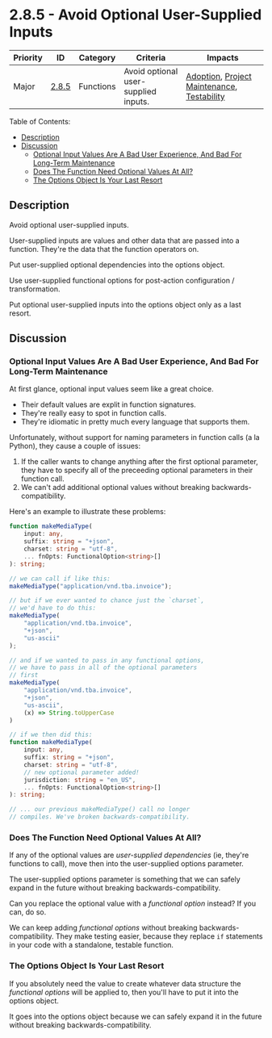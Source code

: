 # 2.8.5 - Avoid Optional User-Supplied Inputs

Priority | ID | Category | Criteria | Impacts
---------|----|----------|----------|--------
Major | [2.8.5][2.8.5] | Functions | Avoid optional user-supplied inputs. | [Adoption][ADOPTION], [Project Maintenance][PROJECT-MAINTENANCE], [Testability][TESTABILITY]

Table of Contents:
- [Description](#description)
- [Discussion](#discussion)
  - [Optional Input Values Are A Bad User Experience, And Bad For Long-Term Maintenance](#optional-input-values-are-a-bad-user-experience-and-bad-for-long-term-maintenance)
  - [Does The Function Need Optional Values At All?](#does-the-function-need-optional-values-at-all)
  - [The Options Object Is Your Last Resort](#the-options-object-is-your-last-resort)

## Description

Avoid optional user-supplied inputs.

User-supplied inputs are values and other data that are passed into a function. They're the data that the function operators on.

Put user-supplied optional dependencies into the options object.

Use user-supplied functional options for post-action configuration / transformation.

Put optional user-supplied inputs into the options object only as a last resort.

## Discussion

### Optional Input Values Are A Bad User Experience, And Bad For Long-Term Maintenance

At first glance, optional input values seem like a great choice.

* Their default values are explit in function signatures.
* They're really easy to spot in function calls.
* They're idiomatic in pretty much every language that supports them.

Unfortunately, without support for naming parameters in function calls (a la Python), they cause a couple of issues:

1. If the caller wants to change anything after the first optional parameter, they have to specify all of the preceeding optional parameters in their function call.
2. We can't add additional optional values without breaking backwards-compatibility.

Here's an example to illustrate these problems:

```typescript
function makeMediaType(
    input: any,
    suffix: string = "+json",
    charset: string = "utf-8",
    ... fnOpts: FunctionalOption<string>[]
): string;

// we can call if like this:
makeMediaType("application/vnd.tba.invoice");

// but if we ever wanted to chance just the `charset`,
// we'd have to do this:
makeMediaType(
    "application/vnd.tba.invoice",
    "+json",
    "us-ascii"
);

// and if we wanted to pass in any functional options,
// we have to pass in all of the optional parameters
// first
makeMediaType(
    "application/vnd.tba.invoice",
    "+json",
    "us-ascii",
    (x) => String.toUpperCase
)

// if we then did this:
function makeMediaType(
    input: any,
    suffix: string = "+json",
    charset: string = "utf-8",
    // new optional parameter added!
    jurisdiction: string = "en_US",
    ... fnOpts: FunctionalOption<string>[]
): string;

// ... our previous makeMediaType() call no longer
// compiles. We've broken backwards-compatibility.
```

### Does The Function Need Optional Values At All?

If any of the optional values are _user-supplied dependencies_ (ie, they're functions to call), move then into the user-supplied options parameter.

The user-supplied options parameter is something that we can safely expand in the future without breaking backwards-compatibility.

Can you replace the optional value with a _functional option_ instead? If you can, do so.

We can keep adding _functional options_ without breaking backwards-compatibility. They make testing easier, because they replace `if` statements in your code with a standalone, testable function.

### The Options Object Is Your Last Resort

If you absolutely need the value to create whatever data structure the _functional options_ will be applied to, then you'll have to put it into the options object.

It goes into the options object because we can safely expand it in the future without breaking backwards-compatibility.


[ADOPTION]: ../../impacted-areas/ADOPTION.md
[CONTRIBUTIONS]: ../../impacted-areas/CONTRIBUTIONS.md
[CORRECTNESS]: ../../impacted-areas/CORRECTNESS.md
[GOVERNANCE]: ../../impacted-areas/GOVERNANCE.md
[PROJECT-MAINTENANCE]: ../../impacted-areas/PROJECT-MAINTENANCE.md
[ROBUSTNESS]: ../../impacted-areas/ROBUSTNESS.md
[SECURITY]: ../../impacted-areas/SECURITY.md
[TESTABILITY]: ../../impacted-areas/TESTABILITY.md
[2.8.5]: ./2.8.5.md